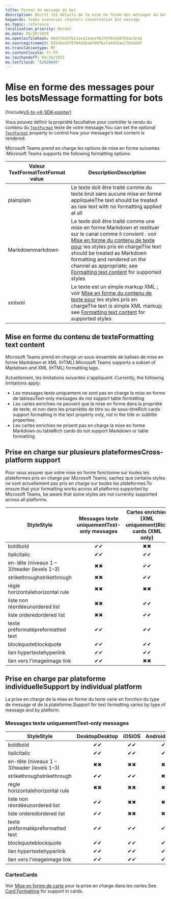 ```yaml
---
title: Format de message du bot
description: Décrit les détails de la mise en forme des messages du bot
keywords: teams scenarios channels conversation bot message
ms.topic: reference
localization_priority: Normal
ms.date: 05/20/2019
ms.openlocfilehash: 06037bd3fb23ace11eea763747dc64d763ac3c42
ms.sourcegitcommit: 825abed2f8784d2bab7407ba7a4455ae17bbd28f
ms.translationtype: MT
ms.contentlocale: fr-FR
ms.lasthandoff: 04/26/2021
ms.locfileid: "52020645"
---
```

# <a name="message-formatting-for-bots"></a><span data-ttu-id="b2c61-104">Mise en forme des messages pour les bots</span><span class="sxs-lookup"><span data-stu-id="b2c61-104">Message formatting for bots</span></span>

[!include[v3-to-v4-SDK-pointer](~/includes/v3-to-v4-pointer-bots.md)]

<span data-ttu-id="b2c61-105">Vous pouvez définir la propriété facultative pour contrôler le rendu du contenu du [`TextFormat`](/bot-framework/dotnet/bot-builder-dotnet-create-messages#customizing-a-message) texte de votre message.</span><span class="sxs-lookup"><span data-stu-id="b2c61-105">You can set the optional [`TextFormat`](/bot-framework/dotnet/bot-builder-dotnet-create-messages#customizing-a-message) property to control how your message's text content is rendered.</span></span>

<span data-ttu-id="b2c61-106">Microsoft Teams prend en charge les options de mise en forme suivantes :</span><span class="sxs-lookup"><span data-stu-id="b2c61-106">Microsoft Teams supports the following formatting options:</span></span>

| <span data-ttu-id="b2c61-107">Valeur TextFormat</span><span class="sxs-lookup"><span data-stu-id="b2c61-107">TextFormat value</span></span> | <span data-ttu-id="b2c61-108">Description</span><span class="sxs-lookup"><span data-stu-id="b2c61-108">Description</span></span> |
| --- | --- |
| <span data-ttu-id="b2c61-109">plain</span><span class="sxs-lookup"><span data-stu-id="b2c61-109">plain</span></span> | <span data-ttu-id="b2c61-110">Le texte doit être traité comme du texte brut sans aucune mise en forme appliquée</span><span class="sxs-lookup"><span data-stu-id="b2c61-110">The text should be treated as raw text with no formatting applied at all</span></span> |
| <span data-ttu-id="b2c61-111">Markdown</span><span class="sxs-lookup"><span data-stu-id="b2c61-111">markdown</span></span> | <span data-ttu-id="b2c61-112">Le texte doit être traité comme une mise en forme Markdown et restituer sur le canal comme il convient . voir [Mise en forme du contenu de texte pour](#formatting-text-content) les styles pris en charge</span><span class="sxs-lookup"><span data-stu-id="b2c61-112">The text should be treated as Markdown formatting and rendered on the channel as appropriate; see [Formatting text content](#formatting-text-content) for supported styles</span></span> |
| <span data-ttu-id="b2c61-113">xml</span><span class="sxs-lookup"><span data-stu-id="b2c61-113">xml</span></span> | <span data-ttu-id="b2c61-114">Le texte est un simple markup XML ; voir [Mise en forme du contenu de texte pour](#formatting-text-content) les styles pris en charge</span><span class="sxs-lookup"><span data-stu-id="b2c61-114">The text is simple XML markup; see [Formatting text content](#formatting-text-content) for supported styles</span></span> |

## <a name="formatting-text-content"></a><span data-ttu-id="b2c61-115">Mise en forme du contenu de texte</span><span class="sxs-lookup"><span data-stu-id="b2c61-115">Formatting text content</span></span>

<span data-ttu-id="b2c61-116">Microsoft Teams prend en charge un sous-ensemble de balises de mise en forme Markdown et XML (HTML).</span><span class="sxs-lookup"><span data-stu-id="b2c61-116">Microsoft Teams supports a subset of Markdown and XML (HTML) formatting tags.</span></span>

<span data-ttu-id="b2c61-117">Actuellement, les limitations suivantes s'appliquent :</span><span class="sxs-lookup"><span data-stu-id="b2c61-117">Currently, the following limitations apply:</span></span>

* <span data-ttu-id="b2c61-118">Les messages texte uniquement ne sont pas en charge la mise en forme de tableau</span><span class="sxs-lookup"><span data-stu-id="b2c61-118">Text-only messages do not support table formatting</span></span>
* <span data-ttu-id="b2c61-119">Les cartes enrichies ne peuvent que la mise en forme dans la propriété de texte, et non dans les propriétés de titre ou de sous-titre</span><span class="sxs-lookup"><span data-stu-id="b2c61-119">Rich cards support formatting in the text property only, not in the title or subtitle properties</span></span>
* <span data-ttu-id="b2c61-120">Les cartes enrichies ne prisent pas en charge la mise en forme Markdown ou table</span><span class="sxs-lookup"><span data-stu-id="b2c61-120">Rich cards do not support Markdown or table formatting</span></span>

## <a name="cross-platform-support"></a><span data-ttu-id="b2c61-121">Prise en charge sur plusieurs plateformes</span><span class="sxs-lookup"><span data-stu-id="b2c61-121">Cross-platform support</span></span>

<span data-ttu-id="b2c61-122">Pour vous assurer que votre mise en forme fonctionne sur toutes les plateformes pris en charge par Microsoft Teams, sachez que certains styles ne sont actuellement pas pris en charge sur toutes les plateformes.</span><span class="sxs-lookup"><span data-stu-id="b2c61-122">To ensure that your formatting works across all platforms supported by Microsoft Teams, be aware that some styles are not currently supported across all platforms.</span></span>

| <span data-ttu-id="b2c61-123">Style</span><span class="sxs-lookup"><span data-stu-id="b2c61-123">Style</span></span>                     | <span data-ttu-id="b2c61-124">Messages texte uniquement</span><span class="sxs-lookup"><span data-stu-id="b2c61-124">Text-only messages</span></span> | <span data-ttu-id="b2c61-125">Cartes enrichies (XML uniquement)</span><span class="sxs-lookup"><span data-stu-id="b2c61-125">Rich cards (XML only)</span></span> |
| ---                       | :---: | :---: |
| <span data-ttu-id="b2c61-126">bold</span><span class="sxs-lookup"><span data-stu-id="b2c61-126">bold</span></span>                      | <span data-ttu-id="b2c61-127">✔</span><span class="sxs-lookup"><span data-stu-id="b2c61-127">✔</span></span> | <span data-ttu-id="b2c61-128">✖</span><span class="sxs-lookup"><span data-stu-id="b2c61-128">✖</span></span> |
| <span data-ttu-id="b2c61-129">italic</span><span class="sxs-lookup"><span data-stu-id="b2c61-129">italic</span></span>                    | <span data-ttu-id="b2c61-130">✔</span><span class="sxs-lookup"><span data-stu-id="b2c61-130">✔</span></span> | <span data-ttu-id="b2c61-131">✔</span><span class="sxs-lookup"><span data-stu-id="b2c61-131">✔</span></span> |
| <span data-ttu-id="b2c61-132">en-tête (niveaux 1 &ndash; 3)</span><span class="sxs-lookup"><span data-stu-id="b2c61-132">header (levels 1&ndash;3)</span></span> | <span data-ttu-id="b2c61-133">✖</span><span class="sxs-lookup"><span data-stu-id="b2c61-133">✖</span></span> | <span data-ttu-id="b2c61-134">✔</span><span class="sxs-lookup"><span data-stu-id="b2c61-134">✔</span></span> |
| <span data-ttu-id="b2c61-135">strikethrough</span><span class="sxs-lookup"><span data-stu-id="b2c61-135">strikethrough</span></span>             | <span data-ttu-id="b2c61-136">✖</span><span class="sxs-lookup"><span data-stu-id="b2c61-136">✖</span></span> | <span data-ttu-id="b2c61-137">✔</span><span class="sxs-lookup"><span data-stu-id="b2c61-137">✔</span></span> |
| <span data-ttu-id="b2c61-138">règle horizontale</span><span class="sxs-lookup"><span data-stu-id="b2c61-138">horizontal rule</span></span>           | <span data-ttu-id="b2c61-139">✖</span><span class="sxs-lookup"><span data-stu-id="b2c61-139">✖</span></span> | <span data-ttu-id="b2c61-140">✖</span><span class="sxs-lookup"><span data-stu-id="b2c61-140">✖</span></span> |
| <span data-ttu-id="b2c61-141">liste non réordée</span><span class="sxs-lookup"><span data-stu-id="b2c61-141">unordered list</span></span>            | <span data-ttu-id="b2c61-142">✖</span><span class="sxs-lookup"><span data-stu-id="b2c61-142">✖</span></span> | <span data-ttu-id="b2c61-143">✔</span><span class="sxs-lookup"><span data-stu-id="b2c61-143">✔</span></span> |
| <span data-ttu-id="b2c61-144">liste ordered</span><span class="sxs-lookup"><span data-stu-id="b2c61-144">ordered list</span></span>              | <span data-ttu-id="b2c61-145">✖</span><span class="sxs-lookup"><span data-stu-id="b2c61-145">✖</span></span> | <span data-ttu-id="b2c61-146">✔</span><span class="sxs-lookup"><span data-stu-id="b2c61-146">✔</span></span> |
| <span data-ttu-id="b2c61-147">texte préformaté</span><span class="sxs-lookup"><span data-stu-id="b2c61-147">preformatted text</span></span>         | <span data-ttu-id="b2c61-148">✔</span><span class="sxs-lookup"><span data-stu-id="b2c61-148">✔</span></span> | <span data-ttu-id="b2c61-149">✔</span><span class="sxs-lookup"><span data-stu-id="b2c61-149">✔</span></span> |
| <span data-ttu-id="b2c61-150">blockquote</span><span class="sxs-lookup"><span data-stu-id="b2c61-150">blockquote</span></span>                | <span data-ttu-id="b2c61-151">✔</span><span class="sxs-lookup"><span data-stu-id="b2c61-151">✔</span></span> | <span data-ttu-id="b2c61-152">✔</span><span class="sxs-lookup"><span data-stu-id="b2c61-152">✔</span></span> |
| <span data-ttu-id="b2c61-153">lien hypertexte</span><span class="sxs-lookup"><span data-stu-id="b2c61-153">hyperlink</span></span>                 | <span data-ttu-id="b2c61-154">✔</span><span class="sxs-lookup"><span data-stu-id="b2c61-154">✔</span></span> | <span data-ttu-id="b2c61-155">✔</span><span class="sxs-lookup"><span data-stu-id="b2c61-155">✔</span></span> |
| <span data-ttu-id="b2c61-156">lien vers l'image</span><span class="sxs-lookup"><span data-stu-id="b2c61-156">image link</span></span>                | <span data-ttu-id="b2c61-157">✔</span><span class="sxs-lookup"><span data-stu-id="b2c61-157">✔</span></span> | <span data-ttu-id="b2c61-158">✖</span><span class="sxs-lookup"><span data-stu-id="b2c61-158">✖</span></span> |

## <a name="support-by-individual-platform"></a><span data-ttu-id="b2c61-159">Prise en charge par plateforme individuelle</span><span class="sxs-lookup"><span data-stu-id="b2c61-159">Support by individual platform</span></span>

<span data-ttu-id="b2c61-160">La prise en charge de la mise en forme du texte varie en fonction du type de message et de la plateforme.</span><span class="sxs-lookup"><span data-stu-id="b2c61-160">Support for text formatting varies by type of message and by platform.</span></span>

### <a name="text-only-messages"></a><span data-ttu-id="b2c61-161">Messages texte uniquement</span><span class="sxs-lookup"><span data-stu-id="b2c61-161">Text-only messages</span></span>

| <span data-ttu-id="b2c61-162">Style</span><span class="sxs-lookup"><span data-stu-id="b2c61-162">Style</span></span>                     | <span data-ttu-id="b2c61-163">Desktop</span><span class="sxs-lookup"><span data-stu-id="b2c61-163">Desktop</span></span> | <span data-ttu-id="b2c61-164">iOS</span><span class="sxs-lookup"><span data-stu-id="b2c61-164">iOS</span></span> | <span data-ttu-id="b2c61-165">Android</span><span class="sxs-lookup"><span data-stu-id="b2c61-165">Android</span></span> |
| ---                       | :---: | :---: | :---: |
| <span data-ttu-id="b2c61-166">bold</span><span class="sxs-lookup"><span data-stu-id="b2c61-166">bold</span></span>                      | <span data-ttu-id="b2c61-167">✔</span><span class="sxs-lookup"><span data-stu-id="b2c61-167">✔</span></span> | <span data-ttu-id="b2c61-168">✔</span><span class="sxs-lookup"><span data-stu-id="b2c61-168">✔</span></span> | <span data-ttu-id="b2c61-169">✔</span><span class="sxs-lookup"><span data-stu-id="b2c61-169">✔</span></span> |
| <span data-ttu-id="b2c61-170">italic</span><span class="sxs-lookup"><span data-stu-id="b2c61-170">italic</span></span>                    | <span data-ttu-id="b2c61-171">✔</span><span class="sxs-lookup"><span data-stu-id="b2c61-171">✔</span></span> | <span data-ttu-id="b2c61-172">✔</span><span class="sxs-lookup"><span data-stu-id="b2c61-172">✔</span></span> | <span data-ttu-id="b2c61-173">✔</span><span class="sxs-lookup"><span data-stu-id="b2c61-173">✔</span></span> |
| <span data-ttu-id="b2c61-174">en-tête (niveaux 1 &ndash; 3)</span><span class="sxs-lookup"><span data-stu-id="b2c61-174">header (levels 1&ndash;3)</span></span> | <span data-ttu-id="b2c61-175">✖</span><span class="sxs-lookup"><span data-stu-id="b2c61-175">✖</span></span> | <span data-ttu-id="b2c61-176">✖</span><span class="sxs-lookup"><span data-stu-id="b2c61-176">✖</span></span> | <span data-ttu-id="b2c61-177">✖</span><span class="sxs-lookup"><span data-stu-id="b2c61-177">✖</span></span> |
| <span data-ttu-id="b2c61-178">strikethrough</span><span class="sxs-lookup"><span data-stu-id="b2c61-178">strikethrough</span></span>             | <span data-ttu-id="b2c61-179">✔</span><span class="sxs-lookup"><span data-stu-id="b2c61-179">✔</span></span> | <span data-ttu-id="b2c61-180">✔</span><span class="sxs-lookup"><span data-stu-id="b2c61-180">✔</span></span> | <span data-ttu-id="b2c61-181">✖</span><span class="sxs-lookup"><span data-stu-id="b2c61-181">✖</span></span> |
| <span data-ttu-id="b2c61-182">règle horizontale</span><span class="sxs-lookup"><span data-stu-id="b2c61-182">horizontal rule</span></span>           | <span data-ttu-id="b2c61-183">✖</span><span class="sxs-lookup"><span data-stu-id="b2c61-183">✖</span></span> | <span data-ttu-id="b2c61-184">✖</span><span class="sxs-lookup"><span data-stu-id="b2c61-184">✖</span></span> | <span data-ttu-id="b2c61-185">✖</span><span class="sxs-lookup"><span data-stu-id="b2c61-185">✖</span></span> |
| <span data-ttu-id="b2c61-186">liste non réordée</span><span class="sxs-lookup"><span data-stu-id="b2c61-186">unordered list</span></span>            | <span data-ttu-id="b2c61-187">✔</span><span class="sxs-lookup"><span data-stu-id="b2c61-187">✔</span></span> | <span data-ttu-id="b2c61-188">✖</span><span class="sxs-lookup"><span data-stu-id="b2c61-188">✖</span></span> | <span data-ttu-id="b2c61-189">✖</span><span class="sxs-lookup"><span data-stu-id="b2c61-189">✖</span></span> |
| <span data-ttu-id="b2c61-190">liste ordered</span><span class="sxs-lookup"><span data-stu-id="b2c61-190">ordered list</span></span>              | <span data-ttu-id="b2c61-191">✔</span><span class="sxs-lookup"><span data-stu-id="b2c61-191">✔</span></span> | <span data-ttu-id="b2c61-192">✖</span><span class="sxs-lookup"><span data-stu-id="b2c61-192">✖</span></span> | <span data-ttu-id="b2c61-193">✖</span><span class="sxs-lookup"><span data-stu-id="b2c61-193">✖</span></span> |
| <span data-ttu-id="b2c61-194">texte préformaté</span><span class="sxs-lookup"><span data-stu-id="b2c61-194">preformatted text</span></span>         | <span data-ttu-id="b2c61-195">✔</span><span class="sxs-lookup"><span data-stu-id="b2c61-195">✔</span></span> | <span data-ttu-id="b2c61-196">✔</span><span class="sxs-lookup"><span data-stu-id="b2c61-196">✔</span></span> | <span data-ttu-id="b2c61-197">✔</span><span class="sxs-lookup"><span data-stu-id="b2c61-197">✔</span></span> |
| <span data-ttu-id="b2c61-198">blockquote</span><span class="sxs-lookup"><span data-stu-id="b2c61-198">blockquote</span></span>                | <span data-ttu-id="b2c61-199">✔</span><span class="sxs-lookup"><span data-stu-id="b2c61-199">✔</span></span> | <span data-ttu-id="b2c61-200">✔</span><span class="sxs-lookup"><span data-stu-id="b2c61-200">✔</span></span> | <span data-ttu-id="b2c61-201">✔</span><span class="sxs-lookup"><span data-stu-id="b2c61-201">✔</span></span> |
| <span data-ttu-id="b2c61-202">lien hypertexte</span><span class="sxs-lookup"><span data-stu-id="b2c61-202">hyperlink</span></span>                 | <span data-ttu-id="b2c61-203">✔</span><span class="sxs-lookup"><span data-stu-id="b2c61-203">✔</span></span> | <span data-ttu-id="b2c61-204">✔</span><span class="sxs-lookup"><span data-stu-id="b2c61-204">✔</span></span> | <span data-ttu-id="b2c61-205">✔</span><span class="sxs-lookup"><span data-stu-id="b2c61-205">✔</span></span> |
| <span data-ttu-id="b2c61-206">lien vers l'image</span><span class="sxs-lookup"><span data-stu-id="b2c61-206">image link</span></span>                | <span data-ttu-id="b2c61-207">✔</span><span class="sxs-lookup"><span data-stu-id="b2c61-207">✔</span></span> | <span data-ttu-id="b2c61-208">✔</span><span class="sxs-lookup"><span data-stu-id="b2c61-208">✔</span></span> | <span data-ttu-id="b2c61-209">✔</span><span class="sxs-lookup"><span data-stu-id="b2c61-209">✔</span></span> |

### <a name="cards"></a><span data-ttu-id="b2c61-210">Cartes</span><span class="sxs-lookup"><span data-stu-id="b2c61-210">Cards</span></span>

<span data-ttu-id="b2c61-211">Voir [Mise en forme de carte](~/task-modules-and-cards/cards/cards-format.md) pour la prise en charge dans les cartes.</span><span class="sxs-lookup"><span data-stu-id="b2c61-211">See [Card Formatting](~/task-modules-and-cards/cards/cards-format.md) for support in cards.</span></span>
